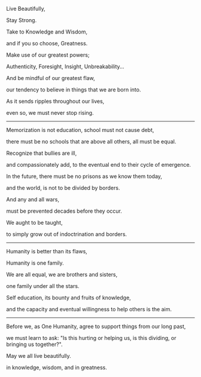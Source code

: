 Live Beautifully,

Stay Strong.

Take to Knowledge and Wisdom,

and if you so choose, Greatness.

Make use of our greatest powers;

Authenticity, Foresight, Insight, Unbreakability...

And be mindful of our greatest flaw,

our tendency to believe in things that we are born into.

As it sends ripples throughout our lives,

even so, we must never stop rising.

---

Memorization is not education, school must not cause debt,

there must be no schools that are above all others, all must be equal.

Recognize that bullies are ill,

and compassionately add, to the eventual end to their cycle of emergence.

In the future, there must be no prisons as we know them today,

and the world, is not to be divided by borders.

And any and all wars,

must be prevented decades before they occur.

We aught to be taught,

to simply grow out of indoctrination and borders.

---

Humanity is better than its flaws,

Humanity is one family.

We are all equal, we are brothers and sisters,

one family under all the stars.

Self education, its bounty and fruits of knowledge,

and the capacity and eventual willingness to help others is the aim.

---

Before we, as One Humanity, agree to support things from our long past,

we must learn to ask: "Is this hurting or helping us, is this dividing, or bringing us together?".

May we all live beautifully.

in knowledge, wisdom, and in greatness.
